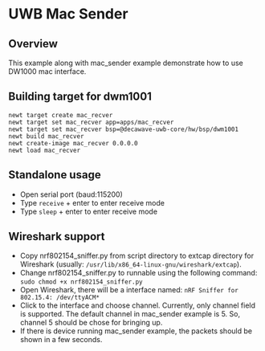 # UWB Mac Sender

## Overview
This example along with mac_sender example demonstrate how to use DW1000 mac interface.

## Building target for dwm1001

```no-highlight
newt target create mac_recver
newt target set mac_recver app=apps/mac_recver
newt target set mac_recver bsp=@decawave-uwb-core/hw/bsp/dwm1001
newt build mac_recver
newt create-image mac_recver 0.0.0.0
newt load mac_recver
```

## Standalone usage
* Open serial port (baud:115200)
* Type `receive` + enter to enter receive mode
* Type `sleep` + enter to enter receive mode

## Wireshark support
* Copy nrf802154_sniffer.py from script directory to extcap directory for Wireshark (usually: `/usr/lib/x86_64-linux-gnu/wireshark/extcap`).
* Change nrf802154_sniffer.py to runnable using the following command: `sudo chmod +x nrf802154_sniffer.py`
* Open Wireshark, there will be a interface named: `nRF Sniffer for 802.15.4: /dev/ttyACM*`
* Click to the interface and choose channel. Currently, only channel field is supported. The default channel in mac_sender example is 5. So, channel 5 should be chose for bringing up.
* If there is device running mac_sender example, the packets should be shown in a few seconds.
